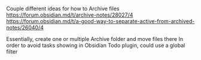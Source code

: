 Couple different ideas for how to Archive files
https://forum.obsidian.md/t/archive-notes/28027/4
https://forum.obsidian.md/t/a-good-way-to-separate-active-from-archived-notes/26040/4

Essentially, create one or multiple Archive folder and move files there
In order to avoid tasks showing in Obsidian Todo plugin, could use a global filter
